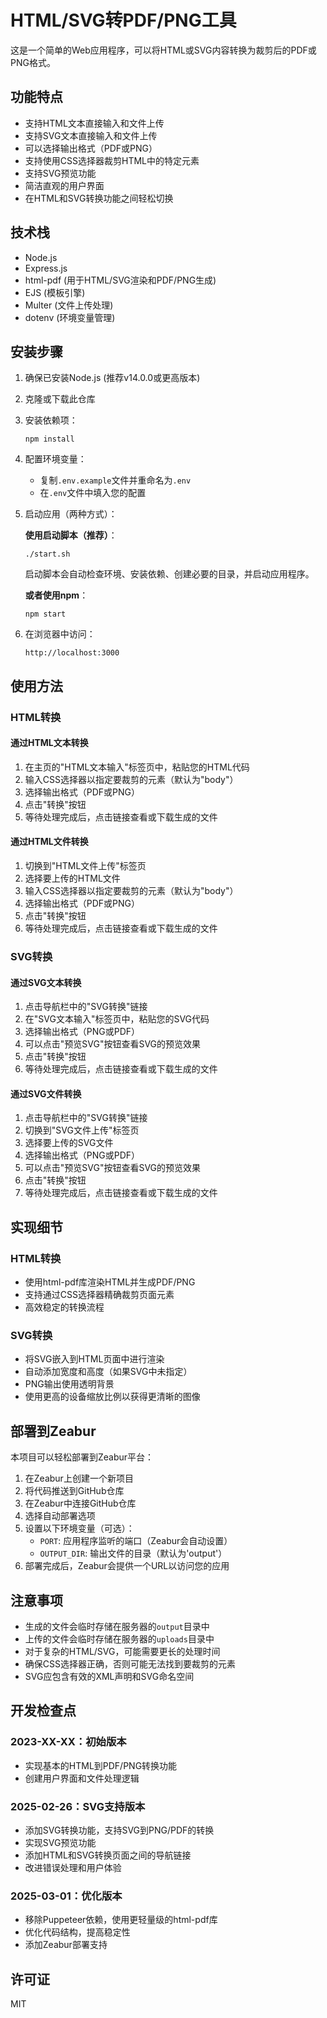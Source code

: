 # HTML/SVG转PDF/PNG工具

这是一个简单的Web应用程序，可以将HTML或SVG内容转换为裁剪后的PDF或PNG格式。

## 功能特点

- 支持HTML文本直接输入和文件上传
- 支持SVG文本直接输入和文件上传
- 可以选择输出格式（PDF或PNG）
- 支持使用CSS选择器裁剪HTML中的特定元素
- 支持SVG预览功能
- 简洁直观的用户界面
- 在HTML和SVG转换功能之间轻松切换

## 技术栈

- Node.js
- Express.js
- html-pdf (用于HTML/SVG渲染和PDF/PNG生成)
- EJS (模板引擎)
- Multer (文件上传处理)
- dotenv (环境变量管理)

## 安装步骤

1. 确保已安装Node.js (推荐v14.0.0或更高版本)

2. 克隆或下载此仓库

3. 安装依赖项：
   ```
   npm install
   ```

4. 配置环境变量：
   - 复制`.env.example`文件并重命名为`.env`
   - 在`.env`文件中填入您的配置

5. 启动应用（两种方式）：

   **使用启动脚本（推荐）**：
   ```
   ./start.sh
   ```
   启动脚本会自动检查环境、安装依赖、创建必要的目录，并启动应用程序。

   **或者使用npm**：
   ```
   npm start
   ```

6. 在浏览器中访问：
   ```
   http://localhost:3000
   ```

## 使用方法

### HTML转换

#### 通过HTML文本转换

1. 在主页的"HTML文本输入"标签页中，粘贴您的HTML代码
2. 输入CSS选择器以指定要裁剪的元素（默认为"body"）
3. 选择输出格式（PDF或PNG）
4. 点击"转换"按钮
5. 等待处理完成后，点击链接查看或下载生成的文件

#### 通过HTML文件转换

1. 切换到"HTML文件上传"标签页
2. 选择要上传的HTML文件
3. 输入CSS选择器以指定要裁剪的元素（默认为"body"）
4. 选择输出格式（PDF或PNG）
5. 点击"转换"按钮
6. 等待处理完成后，点击链接查看或下载生成的文件

### SVG转换

#### 通过SVG文本转换

1. 点击导航栏中的"SVG转换"链接
2. 在"SVG文本输入"标签页中，粘贴您的SVG代码
3. 选择输出格式（PNG或PDF）
4. 可以点击"预览SVG"按钮查看SVG的预览效果
5. 点击"转换"按钮
6. 等待处理完成后，点击链接查看或下载生成的文件

#### 通过SVG文件转换

1. 点击导航栏中的"SVG转换"链接
2. 切换到"SVG文件上传"标签页
3. 选择要上传的SVG文件
4. 选择输出格式（PNG或PDF）
5. 可以点击"预览SVG"按钮查看SVG的预览效果
6. 点击"转换"按钮
7. 等待处理完成后，点击链接查看或下载生成的文件

## 实现细节

### HTML转换

- 使用html-pdf库渲染HTML并生成PDF/PNG
- 支持通过CSS选择器精确裁剪页面元素
- 高效稳定的转换流程

### SVG转换

- 将SVG嵌入到HTML页面中进行渲染
- 自动添加宽度和高度（如果SVG中未指定）
- PNG输出使用透明背景
- 使用更高的设备缩放比例以获得更清晰的图像

## 部署到Zeabur

本项目可以轻松部署到Zeabur平台：

1. 在Zeabur上创建一个新项目
2. 将代码推送到GitHub仓库
3. 在Zeabur中连接GitHub仓库
4. 选择自动部署选项
5. 设置以下环境变量（可选）：
   - `PORT`: 应用程序监听的端口（Zeabur会自动设置）
   - `OUTPUT_DIR`: 输出文件的目录（默认为'output'）
6. 部署完成后，Zeabur会提供一个URL以访问您的应用

## 注意事项

- 生成的文件会临时存储在服务器的`output`目录中
- 上传的文件会临时存储在服务器的`uploads`目录中
- 对于复杂的HTML/SVG，可能需要更长的处理时间
- 确保CSS选择器正确，否则可能无法找到要裁剪的元素
- SVG应包含有效的XML声明和SVG命名空间

## 开发检查点

### 2023-XX-XX：初始版本
- 实现基本的HTML到PDF/PNG转换功能
- 创建用户界面和文件处理逻辑

### 2025-02-26：SVG支持版本
- 添加SVG转换功能，支持SVG到PNG/PDF的转换
- 实现SVG预览功能
- 添加HTML和SVG转换页面之间的导航链接
- 改进错误处理和用户体验

### 2025-03-01：优化版本
- 移除Puppeteer依赖，使用更轻量级的html-pdf库
- 优化代码结构，提高稳定性
- 添加Zeabur部署支持

## 许可证

MIT 